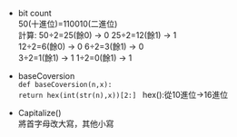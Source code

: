 * bit count             
       50(十進位)=110010(二進位)                  
       計算: 50÷2=25(餘0) → 0
             25÷2=12(餘1) → 1                             
             12÷2=6(餘0)  → 0 
             6÷2=3(餘1)  → 0                 
             3÷2=1(餘1)  → 1
             1÷2=0(餘1)  → 1

* baseCoversion          
      `def baseCoversion(n,x): `        
          `return hex(int(str(n),x))[2:] ` hex():從10進位→16進位
          
* Capitalize()                
  將首字母改大寫，其他小寫
  
  
    
